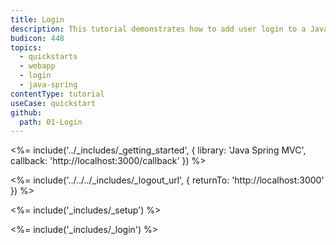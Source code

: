 ```yaml
---
title: Login
description: This tutorial demonstrates how to add user login to a Java Spring MVC application.
budicon: 448
topics:
  - quickstarts
  - webapp
  - login
  - java-spring
contentType: tutorial
useCase: quickstart
github:
  path: 01-Login
---
```

<%= include('../_includes/_getting_started', { library: 'Java Spring MVC', callback: 'http://localhost:3000/callback' }) %>

<%= include('../../../_includes/_logout_url', { returnTo: 'http://localhost:3000' }) %>

<%= include('_includes/_setup') %>

<%= include('_includes/_login') %>

